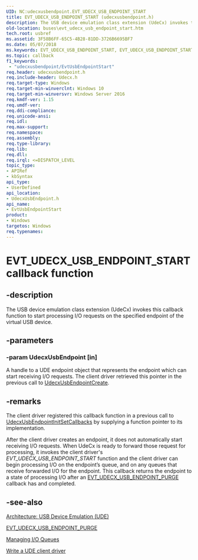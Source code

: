 ```yaml
---
UID: NC:udecxusbendpoint.EVT_UDECX_USB_ENDPOINT_START
title: EVT_UDECX_USB_ENDPOINT_START (udecxusbendpoint.h)
description: The USB device emulation class extension (UdeCx) invokes this callback function to start processing I/O requests on the specified endpoint of the virtual USB device.
old-location: buses\evt_udecx_usb_endpoint_start.htm
tech.root: usbref
ms.assetid: 3F58B6FF-65C5-4B28-81DD-3726B6695BF7
ms.date: 05/07/2018
ms.keywords: EVT_UDECX_USB_ENDPOINT_START, EVT_UDECX_USB_ENDPOINT_START callback, EvtUsbEndpointStart, EvtUsbEndpointStart callback function [Buses], buses.evt_udecx_usb_endpoint_start, udecxusbendpoint/EvtUsbEndpointStart
ms.topic: callback
f1_keywords:
 - "udecxusbendpoint/EvtUsbEndpointStart"
req.header: udecxusbendpoint.h
req.include-header: Udecx.h
req.target-type: Windows
req.target-min-winverclnt: Windows 10
req.target-min-winversvr: Windows Server 2016
req.kmdf-ver: 1.15
req.umdf-ver: 
req.ddi-compliance: 
req.unicode-ansi: 
req.idl: 
req.max-support: 
req.namespace: 
req.assembly: 
req.type-library: 
req.lib: 
req.dll: 
req.irql: <=DISPATCH_LEVEL
topic_type:
- APIRef
- kbSyntax
api_type:
- UserDefined
api_location:
- UdecxUsbEndpoint.h
api_name:
- EvtUsbEndpointStart
product:
- Windows
targetos: Windows
req.typenames: 
---
```


# EVT_UDECX_USB_ENDPOINT_START callback function


## -description


The USB device emulation class extension (UdeCx) invokes this callback function to start processing I/O requests on the specified endpoint of the virtual USB device.


## -parameters




### -param UdecxUsbEndpoint [in]

A handle to a UDE endpoint object that represents the endpoint which can start receiving I/O requests. The client driver retrieved this pointer in the previous call to <a href="https://docs.microsoft.com/windows-hardware/drivers/ddi/udecxusbendpoint/nf-udecxusbendpoint-udecxusbendpointcreate">UdecxUsbEndpointCreate</a>.


## -remarks



The client driver registered this callback function in a previous call to <a href="https://docs.microsoft.com/windows-hardware/drivers/ddi/udecxusbendpoint/nf-udecxusbendpoint-udecxusbendpointinitsetcallbacks">UdecxUsbEndpointInitSetCallbacks</a> by supplying a function pointer to its implementation.

After the client driver creates an endpoint, it does not automatically start receiving I/O requests. When UdeCx is ready to forward those request for processing, it invokes the client driver's <i>EVT_UDECX_USB_ENDPOINT_START</i> function and the client driver can begin processing I/O on the endpoint’s queue, and on any queues that receive forwarded I/O for the endpoint. This callback returns the endpoint to a state of processing I/O after an <a href="https://docs.microsoft.com/windows-hardware/drivers/ddi/udecxusbendpoint/nc-udecxusbendpoint-evt_udecx_usb_endpoint_purge">EVT_UDECX_USB_ENDPOINT_PURGE</a> callback has and completed.





## -see-also




<a href="https://docs.microsoft.com/windows-hardware/drivers/usbcon/">Architecture: USB Device Emulation (UDE)</a>



<a href="https://docs.microsoft.com/windows-hardware/drivers/ddi/udecxusbendpoint/nc-udecxusbendpoint-evt_udecx_usb_endpoint_purge">EVT_UDECX_USB_ENDPOINT_PURGE</a>



<a href="https://docs.microsoft.com/windows-hardware/drivers/wdf/managing-i-o-queues">Managing I/O Queues</a>



<a href="https://docs.microsoft.com/windows-hardware/drivers/usbcon/">Write a UDE client driver</a>
 

 

